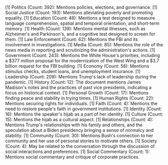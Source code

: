 [1] Politics (Count: 392): Mentions policies, elections, and governance.
[1] Social Justice (Count: 193): Mentions alleviating poverty and promoting equality.
[1] Education (Count: 48): Mentions a test designed to measure language comprehension, spatial and temporal orientation, and short-term memory.
[1] Health (Count: 139): Mentions mental illnesses, such as Alzheimer's and Parkinson's, and a cognitive test designed to screen for them.
[1] Law Enforcement (Count: 62): Mentions the FBI and its involvement in investigations.
[1] Media (Count: 85): Mentions the role of the news media in reporting and scrutinizing the administration's actions.
[1] Government (Count: 243): Mentions the White House's priorities, including a $377 million proposal for the modernization of the West Wing and a $3.7 billion request for the FBI building.
[1] Economy (Count: 58): Mentions stimulus checks, student loans, and unemployment insurance.
[1] Leadership (Count: 209): Mentions Trump's lack of leadership during the pandemic.
[1] History (Count: 12): The document mentions James Madison's notes and the practices of past vice presidents, indicating a focus on historical context.
[1] Personal Growth (Count: 17): Mentions finding peace and stability in trying times.
[1] Human Rights (Count: 22): Mentions securing rights for individuals.
[1] Faith (Count: 4): Mentions the need to restore people's faith in government institutions.
[1] Identity (Count: 16): Mentions the speaker's hijab as a part of her identity.
[1] Culture (Count: 15): Mentions the hijab as a cultural aspect.
[1] Relationships (Count: 4): Mentions Trump's relationships with his family and others, and the speculation about a Biden presidency bringing a sense of normalcy and stability.
[1] Community (Count: 30): Mentions Bush's connection to her community and her use of personal stories to motivate others.
[1] Society (Count: 4): May be related to the conversation through the discussion of social interactions and preferences.
[1] Social Commentary (Count: 1): Mentions social commentary and critique of corporate practices.
